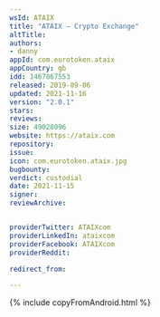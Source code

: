 ```yaml
---
wsId: ATAIX
title: "ATAIX – Crypto Exchange"
altTitle: 
authors:
- danny
appId: com.eurotoken.ataix
appCountry: gb
idd: 1467867553
released: 2019-09-06
updated: 2021-11-16
version: "2.0.1"
stars: 
reviews: 
size: 49028096
website: https://ataix.com
repository: 
issue: 
icon: com.eurotoken.ataix.jpg
bugbounty: 
verdict: custodial
date: 2021-11-15
signer: 
reviewArchive:


providerTwitter: ATAIXcom
providerLinkedIn: ataixcom
providerFacebook: ATAIXcom
providerReddit: 

redirect_from:

---
```


{% include copyFromAndroid.html %}
